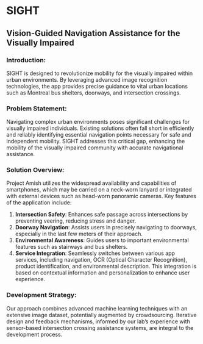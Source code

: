 # SIGHT
## Vision-Guided Navigation Assistance for the Visually Impaired

### Introduction:
SIGHT is designed to revolutionize mobility for the visually impaired within urban environments. By leveraging advanced image recognition technologies, the app provides precise guidance to vital urban locations such as Montreal bus shelters, doorways, and intersection crossings.

### Problem Statement:
Navigating complex urban environments poses significant challenges for visually impaired individuals. Existing solutions often fall short in efficiently and reliably identifying essential navigation points necessary for safe and independent mobility. SIGHT addresses this critical gap, enhancing the mobility of the visually impaired community with accurate navigational assistance.

### Solution Overview:
Project Amish utilizes the widespread availability and capabilities of smartphones, which may be carried on a neck-worn lanyard or integrated with external devices such as head-worn panoramic cameras. Key features of the application include:

1. **Intersection Safety**: Enhances safe passage across intersections by preventing veering, reducing stress and danger.
2. **Doorway Navigation**: Assists users in precisely navigating to doorways, especially in the last few meters of their approach.
3. **Environmental Awareness**: Guides users to important environmental features such as stairways and bus shelters.
4. **Service Integration**: Seamlessly switches between various app services, including navigation, OCR (Optical Character Recognition), product identification, and environmental description. This integration is based on contextual information and personalization to enhance user experience.

### Development Strategy:
Our approach combines advanced machine learning techniques with an extensive image dataset, potentially augmented by crowdsourcing. Iterative design and feedback mechanisms, informed by our lab’s experience with sensor-based intersection crossing assistance systems, are integral to the development process.
